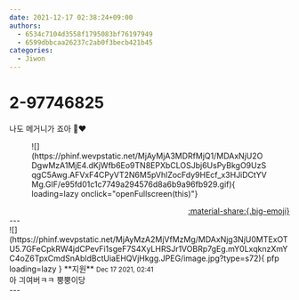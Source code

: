 ```yaml
---
date: 2021-12-17 02:38:24+09:00
authors:
  - 6534c7104d3558f1795083bf76197949
  - 6599dbbcaa26237c2ab0f3becb421b45
categories:
  - Jiwon
---
```


# 2-97746825

<div class="post-container" markdown="1">
<div class="content-container md-sidebar__scrollwrap" markdown="1">

나도 메거니가 죠아 🙈❤
<figure markdown="1">
![](https://phinf.wevpstatic.net/MjAyMjA3MDRfMjQ1/MDAxNjU2ODgwMzA1MjE4.dKjWfb6Eo9TN8EPXbCLOSJbj6UsPyBkgO9UzSqgC5Awg.AFVxF4CPyVT2N6M5pVhlZocFdy9HEcf_x3HJiDCtYVMg.GIF/e95fd01c1c7749a294576d8a6b9a96fb929.gif){ loading=lazy onclick="openFullscreen(this)"}
</figure>


</div>
</div>

<div style="text-align: right;" markdown="1">
<a href="https://weverse.io/fromis9/fanpost/2-97746825" style="text-align: right;">:material-share:{.big-emoji}</a>
</div>
---

<div class="comments-container md-sidebar__scrollwrap" markdown="1">
<div class="comment" markdown="1">
<div class='id-container' markdown="1">
![](https://phinf.wevpstatic.net/MjAyMzA2MjVfMzMg/MDAxNjg3NjU0MTExOTU5.7GFeCpkRW4jdCPevFi1sgeF7S4XyLHRSJr1VOBRp7gEg.mY0LxqknzXmYC4oZ6TpxCmdSnAbldBctUiaEHQVjHkgg.JPEG/image.jpg?type=s72){ pfp loading=lazy }
**<span class="artist">지원</span>** <small>Dec 17 2021, 02:41</small><br>
</div>
<div class='comment-body' markdown="1">
아 긔여버ㅋㅋ 뿡뿡이당
</div>
</div>
</div>
---
